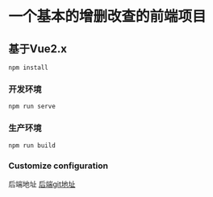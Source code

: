 # 一个基本的增删改查的前端项目

## 基于Vue2.x
```
npm install
```

### 开发环境
```
npm run serve
```

### 生产环境
```
npm run build
```

### Customize configuration
后端地址 [后端git地址](https://github.com/Pythonkang/library_management_system)  

